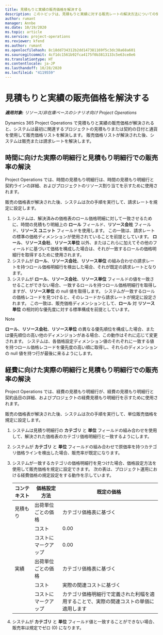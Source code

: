 ```yaml
---
title: 見積もりと実績の販売価格を解決する
description: このトピックは、見積もりと実績に対する販売レートの解決方法についての情報を提供します。
author: rumant
manager: Annbe
ms.date: 10/19/2020
ms.topic: article
ms.service: project-operations
ms.reviewer: kfend
ms.author: rumant
ms.openlocfilehash: 8c18dd734312b2dd147381169f5c3dc38a68a601
ms.sourcegitcommit: 4cf1dc1561b92fca4175f0b3813133c5e63ce8e6
ms.translationtype: HT
ms.contentlocale: ja-JP
ms.lasthandoff: 10/28/2020
ms.locfileid: "4119559"
---
```

# <a name="resolve-sales-prices-for-estimates-and-actuals"></a>見積もりと実績の販売価格を解決する

_**適用対象:** リソース/非在庫ベースのシナリオ向け Project Operations_

Dynamics 365 Project Operations で見積もりと実績の販売価格が解決されると、システムは最初に関連するプロジェクトの見積もりまたは契約の日付と通貨を使用して販売価格リストを解決します。 販売価格リストが解決された後、システムは販売または請求レートを解決します。

## <a name="resolve-sales-rates-on-actual-and-estimate-lines-for-time"></a>時間に向けた実際の明細行と見積もり明細行での販売率の解決

Project Operations では、時間の見積もり明細行は、時間の見積もり明細行と契約ラインの詳細、およびプロジェクトのリソース割り当てを示すために使用されます。

販売の価格表が解決された後、システムは次の手順を実行して、請求レートを規定に設定します。

1. システムは、解決済みの価格表のロール価格明細に対して一致させるために、時間の見積もり明細上の **ロール** フィールド、**リソース会社** フィールド、**リソース ユニット** フィールドを使用します。 この一致は、請求レートの標準の価格ディメンションが使用されていることを前提としています。 **ロール**、**リソース会社**、**リソース単位** 以外、またはこれらに加えてその他のフィールドに基づいて価格を構成した場合は、それが一致するロールの価格明細行を取得するために使用されます。
2. システムが **ロール**、**リソース会社**、**リソース単位** の組み合わせの請求レートを持つロール価格明細行を検出した場合、それが既定の請求レートとなります。
3. システムが **ロール**、**リソース会社**、**リソース単位** フィールドの値を一致させることができない場合、一致するロールを持つロール価格明細行を取得しますが、**リソース単位** の null 値を取得します。 システムが一致するロールの価格レコードを見つけると、そのレコードから請求レートが規定に設定されます。 この一致は、販売価格ディメンションとして、**ロール** 対 **リソース単位** の相対的な優先度に対する標準構成を前提としています。

> [!NOTE]
> **ロール**、**リソース会社**、**リソース単位** の異なる優先順位を構成した場合、または優先順位の高い他のディメンジョンがある場合、この動作はそれに応じて変更されます。 システムは、各価格設定ディメンション値のそれぞれに一致する値を持つロール価格レコードを優先度の高い順に取得し、それらのディメンションの null 値を持つ行が最後に来るようにします。

## <a name="resolve-sales-rates-on-actual-and-estimate-lines-for-expense"></a>経費に向けた実際の明細行と見積もり明細行での販売率の解決

Project Operations では、経費の見積もり明細行が、経費の見積もり明細行と契約品目の詳細、およびプロジェクトの経費見積もり明細行を示すために使用されます。

販売の価格表が解決された後、システムは次の手順を実行して、単位販売価格を規定に設定します。

1. システムは見積り明細行の **カテゴリ** と **単位** フィールドの組み合わせを使用して、解決された価格表のカテゴリ価格明細行と一致するようにします。
2. システムが **カテゴリ** と **単位** フィールドの組み合わせで原価率を持つカテゴリ価格ラインを検出した場合、販売率が既定になります。
3. システムが一致するカテゴリの価格明細行を見つけた場合、価格設定方法を使用して販売価格を規定に設定できます。 次の表は、プロジェクト運用における経費価格の規定設定をする動作を示しています。

    | コンテキスト | 価格設定方法 | 既定の価格 |
    | --- | --- | --- |
    | 見積もり | 出荷単位ごとの価格 | カテゴリ価格表に基づく |
    | &nbsp; | コスト | 0.00 |
    | &nbsp; | コストにマークアップ | 0.00 |
    | 実績 | 出荷単位ごとの価格 | カテゴリ価格表に基づく |
    | &nbsp; | コスト | 実際の関連コストに基づく |
    | &nbsp; | コストにマークアップ | カテゴリ価格明細行で定義された利幅を適用することで、実際の関連コストの単価に適用します |

4. システムが **カテゴリ** と **単位** フィールド値と一致することができない場合、販売率は規定でゼロ (0) になります。
